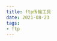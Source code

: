 ```yaml
---
title: ftp传输工具
date: 2021-08-23
tags:
- ftp
---
```


<tools-grid>

<tools-index
cover='https://qiniu.wuchuheng.com/images/20210826112248.png'
name='winScp'
desc='winScp是一款简单实用传输工具，功能简单纯粹,免费'
website='https://winscp.net/eng/index.php'
:links =" [
{type: 'windows', url: 'https://winscp.net/download/WinSCP-5.19.2-Setup.exe'},
]"
/>

<tools-index
cover='https://qiniu.wuchuheng.com/images/fileziall.png'
name='fileZilla'
desc='fileZilla是免费 纯粹的文件传输工具'
website='https://filezilla-project.org/'
:links =" [
{type: 'mac', url: 'https://dl1.cdn.filezilla-project.org/client/FileZilla_3.55.1_macosx-x86.app.tar.bz2?h=NoVKe0NNAj5ZwNnlaad5mw&x=1629952130'},
{type: 'windows', url: 'https://download.filezilla-project.org/client/FileZilla_3.55.1_win64_sponsored-setup.exe'},
]"
/>

</tools-grid>
